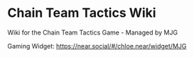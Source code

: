 # Chain Team Tactics Wiki
Wiki for the Chain Team Tactics Game - Managed by MJG

Gaming Widget: https://near.social/#/chloe.near/widget/MJG
